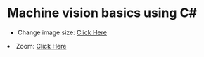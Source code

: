 # Machine vision basics using C#
<ul>
<li>Change image size: <a href="https://github.com/arioobarzan/Machine-vision-basics-using-csharp/tree/main/Image%20Change%20Size">Click Here</a></ul>
<li>Zoom: <a href="https://github.com/arioobarzan/Machine-vision-basics-using-csharp/tree/main/Zoom">Click Here</a></ul>
</ul>
